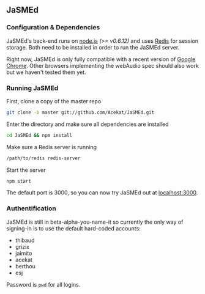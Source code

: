 ## JaSMEd

### Configuration & Dependencies

JaSMEd's back-end runs on [node.js](https://github.com/joyent/node/wiki/Installation) *(>= v0.6.12)* and uses [Redis](http://redis.io/topics/quickstart) for session storage.
Both need to be installed in order to run the JaSMEd server.

Right now, JaSMEd is only fully compatible with a recent version of [Google Chrome](https://www.google.com/chrome).
Other browsers implementing the webAudio spec should also work but we haven't tested them yet.

### Running JaSMEd

First, clone a copy of the master repo

```bash
git clone -b master git://github.com/Acekat/JaSMEd.git
```

Enter the directory and make sure all dependencies are installed

```bash
cd JaSMEd && npm install
```

Make sure a Redis server is running

```bash
/path/to/redis redis-server
```

Start the server

```bash
npm start
```

The default port is 3000, so you can now try JaSMEd out at [localhost:3000](http://localhost:3000).

### Authentification

JaSMEd is still in beta-alpha-you-name-it so currently the only way of signing-in is to use the default hard-coded accounts:
	
-	thibaud
-	grizix
-	jaimito
-	acekat
-	berthou
-	esj
	
Password is `pwd` for all logins.
